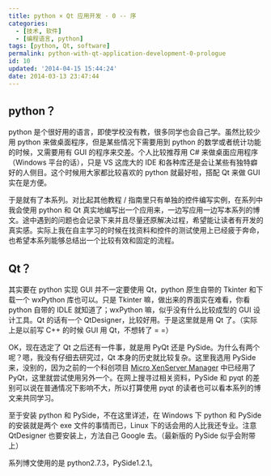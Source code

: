 ```yaml
---
title: python × Qt 应用开发 · 0 -- 序
categories:
  - [技术, 软件]
  - [编程语言, python]
tags: [python, Qt, software]
permalink: python-with-qt-application-development-0-prologue
id: 10
updated: '2014-04-15 15:44:24'
date: 2014-03-13 23:47:44
---
```


## python？
python 是个很好用的语言，即使学校没有教，很多同学也会自己学。虽然比较少用 python 来做桌面程序，但是某些情况下需要用到 python 的数学或者统计功能的时候，又需要用有 GUI 的程序来交差。个人比较推荐用 C# 来做桌面应用程序（Windows 平台的话），只是 VS 这庞大的 IDE 和各种库还是会让某些有独特癖好的人侧目。这个时候用大家都比较喜欢的 python 就最好啦，搭配 Qt 来做 GUI 实在是方便。

于是就有了本系列。对比起其他教程 / 指南里只有单独的控件编写实例，在系列中我会使用 python 和 Qt 真实地编写出一个应用来，一边写应用一边写本系列的博文。途中遇到的问题也会记录下来并且尽量还原解决过程，希望能让读者有开发的真实感。实际上我在自主学习的时候在找资料和控件的测试使用上已经疲于奔命，也希望本系列能够总结出一个比较有效和固定的流程。

## Qt？
其实要在 python 实现 GUI 并不一定要使用 Qt，python 原生自带的 Tkinter 和下载一个 wxPython 库也可以。只是 Tkinter 嘛，做出来的界面实在难看，你看 python 自带的 IDLE 就知道了；wxPython 嘛，似乎没有什么比较成型的 GUI 设计工具。Qt 的话有一个 QtDesigner，比较好用。于是这里就是用 Qt 了。（实际上是以前写 C++ 的时候 GUI 用 Qt，不想转了 = =）

OK，现在选定了 Qt 之后还有一件事，就是用 PyQt 还是 PySide。为什么有两个呢？嗯，我没有仔细去研究过，Qt 本身的历史就比较复杂。这里我选用 PySide 来，没别的，因为之前的一个科创项目 [Micro XenServer Manager](https://github.com/exoticknight/Micro-XenServer-Manager) 中已经用了 PyQt，这里就尝试使用另外一个。在网上搜寻过相关资料，PySide 和 pyqt 的差别可以说在普通情况下影响不大，所以打算使用 pyqt 的读者也可以看本系列的博文来共同学习。

至于安装 python 和 PySide，不在这里详述，在 Windows 下 python 和 PySide 的安装就是两个 exe 文件的事情而已，Linux 下的话会用的人比我还专业。注意 QtDesigner 也要安装上，方法自己 Google 去。（最新版的 PySide 似乎会附带上）

系列博文使用的是 python2.7.3，PySide1.2.1。